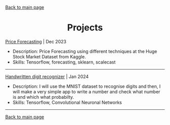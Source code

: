 [Back to main page](./../README.md)

<h1 align="center">Projects</h1>

[Price Forecasting](https://github.com/davidgonveg/price_forecasting) | Dec 2023
* Description: Price Forecasting using different techniques at the Huge Stock Market Dataset from Kaggle.
* Skills: Tensorflow, forecasting, sklearn, scalecast

---

[Handwritten digit recognizer](https://github.com/davidgonveg/Handwritten_digit_recognizer) | Jan 2024
* Description: I will use the MNIST dataset to recognise digits and then, I will make a very simple app to write a number and check what number is and which what probabilty.
* Skills: Tensorflow, Convolutional Neuronal Networks

---



[Back to main page](./../README.md)
